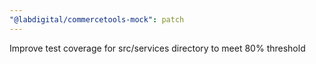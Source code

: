 ```yaml
---
"@labdigital/commercetools-mock": patch
---
```


Improve test coverage for src/services directory to meet 80% threshold
